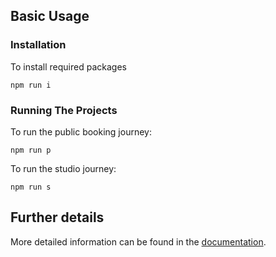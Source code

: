 ## Basic Usage
### Installation

To install required packages

`npm run i`

### Running The Projects
To run the public booking journey:

`npm run p`

To run the studio journey:

`npm run s`

## Further details

More detailed information can be found in the [documentation](docs/README.md).
